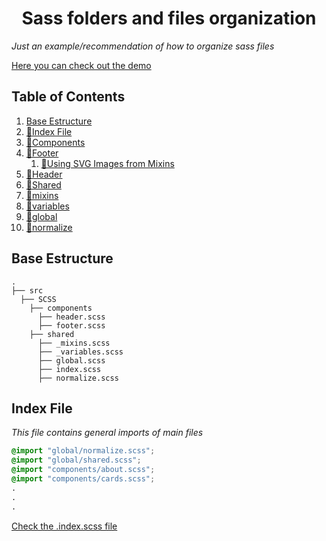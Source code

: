 <h1 align="center">
  Sass folders and files organization
</h1>

_Just an example/recommendation of how to organize sass files_

[Here you can check out the demo](https://lariicsa.github.io/sass-base-template/)

## Table of Contents

1. [Base Estructure](#Base-Estructure)
2. [📄Index File](#Index-File)
3. [📂Components](src/SCSS/components)
  1. [📄Footer](src/SCSS/components/footer.scss)
     1. [📄Using SVG Images from Mixins](src/SCSS/components/footer.scss)
  2. [📄Header](src/SCSS/components/header.scss)
4. [📂Shared](src/SCSS/shared)
  1. [📄mixins](src/SCSS/shared/_mixins.scss)
  2. [📄variables](src/SCSS/shared/_variables.scss)
  3. [📄global](src/SCSS/shared/global.scss)
  4. [📄normalize](src/SCSS/shared/normalize.scss)


## Base Estructure
    .
    ├── src
      ├── SCSS
        ├── components
          ├── header.scss
          ├── footer.scss
        ├── shared
          ├── _mixins.scss
          ├── _variables.scss
          ├── global.scss
          ├── index.scss
          ├── normalize.scss
       

## Index File

_This file contains general imports of main files_

```css
@import "global/normalize.scss";
@import "global/shared.scss";
@import "components/about.scss";
@import "components/cards.scss";
.
.
.
```
[Check the .index.scss file](src/SCSS/index.scss)
